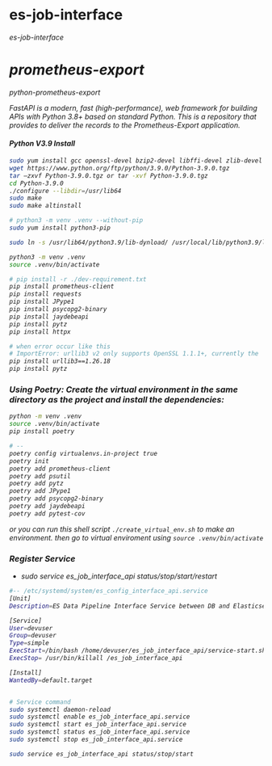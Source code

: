 # es-job-interface
<i>es-job-interface
# prometheus-export
<i>python-prometheus-export

FastAPI is a modern, fast (high-performance), web framework for building APIs with Python 3.8+ based on standard Python.
This is a repository that provides to deliver the records to the Prometheus-Export application.


#### Python V3.9 Install
```bash
sudo yum install gcc openssl-devel bzip2-devel libffi-devel zlib-devel git 
wget https://www.python.org/ftp/python/3.9.0/Python-3.9.0.tgz 
tar –zxvf Python-3.9.0.tgz or tar -xvf Python-3.9.0.tgz 
cd Python-3.9.0 
./configure --libdir=/usr/lib64 
sudo make 
sudo make altinstall 

# python3 -m venv .venv --without-pip
sudo yum install python3-pip

sudo ln -s /usr/lib64/python3.9/lib-dynload/ /usr/local/lib/python3.9/lib-dynload

python3 -m venv .venv
source .venv/bin/activate

# pip install -r ./dev-requirement.txt
pip install prometheus-client
pip install requests
pip install JPype1
pip install psycopg2-binary
pip install jaydebeapi
pip install pytz
pip install httpx

# when error occur like this
# ImportError: urllib3 v2 only supports OpenSSL 1.1.1+, currently the 'ssl' module is compiled with 'OpenSSL 1.0.2k-fips  26 Jan 2017'. See: https://github.com/urllib3/urllib3/issues/2168
pip install urllib3==1.26.18
pip install pytz
```


### Using Poetry: Create the virtual environment in the same directory as the project and install the dependencies:
```bash
python -m venv .venv
source .venv/bin/activate
pip install poetry

# --
poetry config virtualenvs.in-project true
poetry init
poetry add prometheus-client
poetry add psutil
poetry add pytz
poetry add JPype1
poetry add psycopg2-binary
poetry add jaydebeapi
poetry add pytest-cov
```
or you can run this shell script `./create_virtual_env.sh` to make an environment. then go to virtual enviroment using `source .venv/bin/activate`



### Register Service
- sudo service es_job_interface_api status/stop/start/restart
```bash
#-- /etc/systemd/system/es_config_interface_api.service
[Unit]
Description=ES Data Pipeline Interface Service between DB and Elasticsearch Cluster

[Service]
User=devuser
Group=devuser
Type=simple
ExecStart=/bin/bash /home/devuser/es_job_interface_api/service-start.sh
ExecStop= /usr/bin/killall /es_job_interface_api

[Install]
WantedBy=default.target


# Service command
sudo systemctl daemon-reload 
sudo systemctl enable es_job_interface_api.service
sudo systemctl start es_job_interface_api.service 
sudo systemctl status es_job_interface_api.service 
sudo systemctl stop es_job_interface_api.service 

sudo service es_job_interface_api status/stop/start
```


